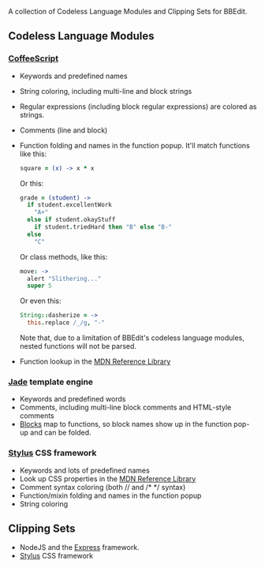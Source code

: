 A collection of Codeless Language Modules and Clipping Sets for BBEdit.

## Codeless Language Modules

### [CoffeeScript](http://coffeescript.org)

- Keywords and predefined names
- String coloring, including multi-line and block strings
- Regular expressions (including block regular expressions) are colored as strings.
- Comments (line and block)
- Function folding and names in the function popup. It'll match functions like this:
    ```coffeescript
    square = (x) -> x * x
    ```
  Or this:
    ```coffeescript
    grade = (student) ->
      if student.excellentWork
        "A+"
      else if student.okayStuff
        if student.triedHard then "B" else "B-"
      else
        "C"
    ```
  Or class methods, like this:
    ```coffeescript
    move: ->
      alert "Slithering..."
      super 5
    ```
  Or even this:
    ```coffeescript
    String::dasherize = ->
      this.replace /_/g, "-"
    ```
  
  Note that, due to a limitation of BBEdit's codeless language modules, nested functions will not be parsed.
- Function lookup in the [MDN Reference Library](https://developer.mozilla.org/en/JavaScript)

### [Jade](http://jade-lang.com/) template engine

- Keywords and predefined words
- Comments, including multi-line block comments and HTML-style comments
- [Blocks](https://github.com/visionmedia/jade#block-append--prepend) map to functions, so block names show up in the function pop-up and can be folded.

### [Stylus](http://learnboost.github.com/stylus/) CSS framework

- Keywords and lots of predefined names
- Look up CSS properties in the [MDN Reference Library](https://developer.mozilla.org/en/CSS/)
- Comment syntax coloring (both // and /* */ syntax)
- Function/mixin folding and names in the function popup
- String coloring

## Clipping Sets

- NodeJS and the [Express](http://expressjs.com) framework.
- [Stylus](http://learnboost.github.com/stylus/) CSS framework